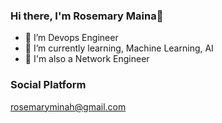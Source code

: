 ### Hi there, I'm Rosemary Maina👋

- 🔭 I’m Devops Engineer
- 🌱 I’m currently learning, Machine Learning, AI
- 🍄 I'm also a Network Engineer
### Social Platform
rosemaryminah@gmail.com

